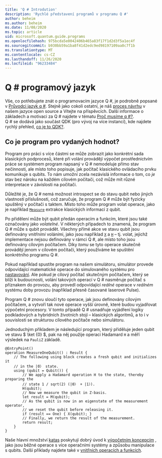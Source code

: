 ```yaml
---
title: 'Q # Introdution'
description: 'Rychlé představení programů v programu Q #'
author: beheim
ms.author: beheim
ms.date: 11/08/2020
ms.topic: article
uid: microsoft.quantum.guide.programs
ms.openlocfilehash: 975bcda5e0042406b465a83f17f1d2d3f5a1ec4f
ms.sourcegitcommit: b930bb59a1ba8f41d2edc9ed98197109aa8c7f1b
ms.translationtype: MT
ms.contentlocale: cs-CZ
ms.lasthandoff: 11/26/2020
ms.locfileid: "96233484"
---
```

# <a name="q-quantum-programming-language"></a>Q # programový jazyk

Vše, co potřebujete znát o programovacím jazyce Q #, je podrobně popsané v [Průvodci jazyk q #](xref:microsoft.quantum.qsharp.index). Stejně jako cokoli ostatní, je náš [proces návrhu](https://github.com/microsoft/qsharp-language#q-language-and-core-libraries-design) v našem jazyce open source a Vítejte na příspěvcích.
Další informace o základech a motivaci za Q # najdete v tématu [Proč musíme q #?](https://devblogs.microsoft.com/qsharp/why-do-we-need-q/).  
Q # se dodává jako součást QDK (pro vývoj na více instancí), kde najdete rychlý přehled, [co je to QDK?](xref:microsoft.quantum.overview.q-sharp). 

## <a name="what-is-a-quantum-program"></a>Co je program pro vydaných hodnot?

Program pro práci s více částmi se může zobrazit jako konkrétní sada klasických podprocesů, které při volání provádějí výpočet prostřednictvím práce se systémem program napsaný v Q # nemodeluje přímo stav nečinnosti, ale místo toho popisuje, jak počítač klasického ovládacího prvku komunikuje s qubits.
To nám umožní zcela nezávislá informace o tom, co *je* stav bez nároku na každém cílovém počítači, což může mít různé interpretace v závislosti na počítači. 

Důležité je, že Q # nemá možnost introspect se do stavu qubit nebo jiných vlastností příslušnosti, což zaručuje, že program Q # může být fyzicky spuštěný v počítači s taktem.
Místo toho může program volat operace, jako je například [`Measure`](xref:Microsoft.Quantum.Intrinsic.Measure) extrakce klasických informací z qubit.

Po přidělení může být qubit předán operacím a funkcím, které jsou také označovány jako *volatelné*. V některých případech to znamená, že program Q # může s qubit provádět. Všechny přímé akce ve stavu qubit jsou definovány *vnitřními* voláními, jako jsou například [`X`](xref:Microsoft.Quantum.Intrinsic.X) a [`H`](xref:Microsoft.Quantum.Intrinsic.H) – tj. volat, jejichž implementace nejsou definovány v rámci Q #, ale místo toho jsou definovány cílovým počítačem. Díky *tomu* se tyto operace skutečně provádějí jenom v cílovém počítači, který používáme ke spuštění konkrétního programu Q #.

Pokud například spustíte program na našem simulátoru, simulátor provede odpovídající matematické operace do simulovaného systému pro [nastavování](xref:microsoft.quantum.machines.full-state-simulator).
Ale pokud je cílový počítač skutečným počítačem, který se blíží k budoucnosti, volání takových operací v Q # nasměruje počítač s příznakem do provozu, aby provedl odpovídající *reálné* operace v *reálném* systému doby provozu (například přesně časované laserové Pulse).

Program Q # znovu sloučí tyto operace, jak jsou definovány cílovým počítačem, a vytvoří tak nové operace vyšší úrovně, které budou vyjadřovat výpočetní procesory.
V tomto případě Q # usnadňuje vyjádření logiky podkladových a hybridních životních stojí – klasických algoritmů, a to i v souvislosti se strukturou cílového počítače nebo simulátoru.

Jednoduchým příkladem je následující program, který přiděluje jeden qubit ve stavu $ \ket {0} $, pak na něj použije operaci Hadamard `H` a měří výsledek na `PauliZ` základě.

```qsharp
@EntryPoint()
operation MeasureOneQubit() : Result {
    // The following using block creates a fresh qubit and initializes it
    // in the |0〉 state.
    using (qubit = Qubit()) {
        // We apply a Hadamard operation H to the state, thereby preparing the
        // state 1 / sqrt(2) (|0〉 + |1〉).
        H(qubit);
        // Now we measure the qubit in Z-basis.
        let result = M(qubit);
        // As the qubit is now in an eigenstate of the measurement operator,
        // we reset the qubit before releasing it.
        if (result == One) { X(qubit); }
        // Finally, we return the result of the measurement.
        return result;
    }
}
```

Naše hlavní množství [katas](https://github.com/microsoft/QuantumKatas#introduction) poskytují dobrý úvod k [výpočetním koncepcím](https://github.com/microsoft/QuantumKatas#quantum-computing-concepts-qubits-and-gates) , jako jsou běžné operace s více operačními systémy a způsobu manipulace s qubits. Další příklady najdete také v [vnitřních operacích a funkcích](xref:microsoft.quantum.libraries.standard.prelude).



